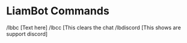 # LiamBot Commands

/lbbc [Text here]
/lbcc [This clears the chat
/lbdiscord [This shows are support discord]
